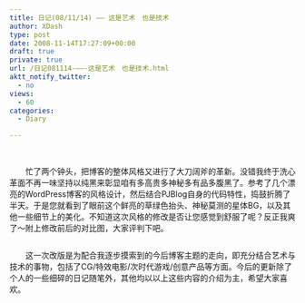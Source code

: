 ```yaml
---
title: 日记(08/11/14) —— 这是艺术　也是技术
author: XDash
type: post
date: 2008-11-14T17:27:09+00:00
draft: true
private: true
url: /日记081114-——-这是艺术　也是技术.html
aktt_notify_twitter:
  - no
views:
  - 60
categories:
  - Diary

---
```

<p style="text-align: left">
  &nbsp;
</p>

<p style="text-align: left">
  　　忙了两个钟头，把博客的整体风格又进行了大刀阔斧的革新。没错我终于洗心革面不再一味坚持以纯黑来彰显咱有多高贵多神秘多有品多腹黑了。参考了几个漂亮的WordPress博客的风格设计，然后结合PJBlog自身的代码特性，捣鼓折腾了半天。于是您就看到了眼前这个鲜亮的草绿色抬头、神秘莫测的星体BG，以及其他一些细节上的美化。不知道这次风格的修改是否让您感觉到舒服了呢？反正我爽了～附上修改前后的对比图，大家评判下吧。
</p>

<p style="text-align: center">
  <img decoding="async" alt="" src="http://www.xdash.cn/attachments/month_0811/i2008111512552.jpg" />
</p>

<p style="text-align: left">
  　　这一次改版是为配合我逐步摸索到的今后博客主题的走向，即充分结合艺术与技术的事物，包括了CG/特效电影/次时代游戏/创意产品等方面。今后的更新除了个人的一些细碎的日记随笔外，其他均以以上这些内容的介绍为主，希望大家喜欢。&nbsp;
</p>

<p style="text-align: center">
  &nbsp;
</p>